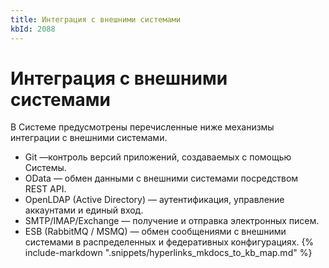 ```yaml
---
title: Интеграция с внешними системами
kbId: 2088
---
```


# Интеграция с внешними системами

В Системе предусмотрены перечисленные ниже механизмы интеграции с внешними системами.

- Git —контроль версий приложений, создаваемых с помощью Системы.
- OData — обмен данными с внешними системами посредством REST API.
- OpenLDAP (Active Directory) — аутентификация, управление аккаунтами и единый вход.
- SMTP/IMAP/Exchange — получение и отправка электронных писем.
- ESB (RabbitMQ / MSMQ) — обмен сообщениями с внешними системами в распределенных и федеративных конфигурациях.
{% include-markdown ".snippets/hyperlinks_mkdocs_to_kb_map.md" %}
